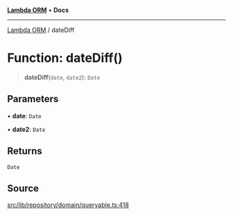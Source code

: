 [**Lambda ORM**](../README.md) • **Docs**

***

[Lambda ORM](../README.md) / dateDiff

# Function: dateDiff()

> **dateDiff**(`date`, `date2`): `Date`

## Parameters

• **date**: `Date`

• **date2**: `Date`

## Returns

`Date`

## Source

[src/lib/repository/domain/queryable.ts:418](https://github.com/lambda-orm/lambdaorm-base/blob/aa369ded9e7763a31678c0168646a8ee1291b500/src/lib/repository/domain/queryable.ts#L418)
